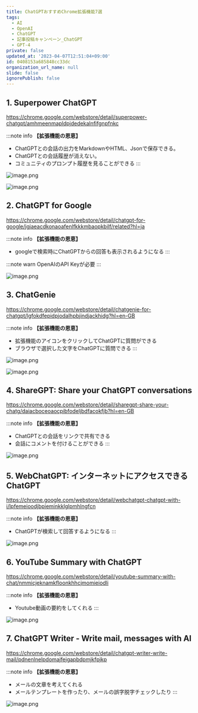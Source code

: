 ```yaml
---
title: ChatGPTおすすめChrome拡張機能7選
tags:
  - AI
  - OpenAI
  - ChatGPT
  - 記事投稿キャンペーン_ChatGPT
  - GPT-4
private: false
updated_at: '2023-04-07T12:51:04+09:00'
id: 0408153a685848cc33dc
organization_url_name: null
slide: false
ignorePublish: false
---
```



## 1. Superpower ChatGPT

https://chrome.google.com/webstore/detail/superpower-chatgpt/amhmeenmapldpjdedekalnfifgnpfnkc

:::note info
**【拡張機能の恩恵】**
- ChatGPTとの会話の出力をMarkdownやHTML、Jsonで保存できる。
- ChatGPTとの会話履歴が消えない。
- コミュニティのプロンプト履歴を見ることができる
:::

![image.png](https://qiita-image-store.s3.ap-northeast-1.amazonaws.com/0/449867/d6c4f04a-1686-7914-426b-9cd25bd3bcb6.png)

![image.png](https://qiita-image-store.s3.ap-northeast-1.amazonaws.com/0/449867/ef3ba2f4-6cce-0e11-45b6-29e33e62b53a.png)


## 2. ChatGPT for Google

https://chrome.google.com/webstore/detail/chatgpt-for-google/jgjaeacdkonaoafenlfkkkmbaopkbilf/related?hl=ja

:::note info
**【拡張機能の恩恵】**
- googleで検索時にChatGPTからの回答も表示されるようになる
:::

:::note warn
OpenAIのAPI Keyが必要
:::

![image.png](https://qiita-image-store.s3.ap-northeast-1.amazonaws.com/0/449867/376633c6-7042-6ac6-ed2d-7601a435194c.png)


## 3. ChatGenie

https://chrome.google.com/webstore/detail/chatgenie-for-chatgpt/lgfokdfepidpjodalhpbjindjackhidg?hl=en-GB

:::note info
**【拡張機能の恩恵】**
- 拡張機能のアイコンをクリックしてChatGPTに質問ができる
- ブラウザで選択した文字をChatGPTに質問できる
:::

![image.png](https://qiita-image-store.s3.ap-northeast-1.amazonaws.com/0/449867/ee99a822-a545-0384-246f-352f1b946ced.png)

![image.png](https://qiita-image-store.s3.ap-northeast-1.amazonaws.com/0/449867/96a6affa-18c9-a99c-9c9f-e6730a9703b5.png)



## 4. ShareGPT: Share your ChatGPT conversations

https://chrome.google.com/webstore/detail/sharegpt-share-your-chatg/daiacboceoaocpibfodeljbdfacokfjb?hl=en-GB

:::note info
**【拡張機能の恩恵】**
- ChatGPTとの会話をリンクで共有できる
- 会話にコメントを付けることができる
:::

![image.png](https://qiita-image-store.s3.ap-northeast-1.amazonaws.com/0/449867/60e62d53-953d-fb46-f707-47dceebf907e.png)


## 5. WebChatGPT: インターネットにアクセスできる ChatGPT

https://chrome.google.com/webstore/detail/webchatgpt-chatgpt-with-i/lpfemeioodjbpieminkklglpmhlngfcn

:::note info
**【拡張機能の恩恵】**
- ChatGPTが検索して回答するようになる
:::

![image.png](https://qiita-image-store.s3.ap-northeast-1.amazonaws.com/0/449867/42e3e625-e8e1-5d07-a2d7-0db6f91365c1.png)


## 6. YouTube Summary with ChatGPT

https://chrome.google.com/webstore/detail/youtube-summary-with-chat/nmmicjeknamkfloonkhhcjmomieiodli

:::note info
**【拡張機能の恩恵】**
- Youtube動画の要約をしてくれる
:::

![image.png](https://qiita-image-store.s3.ap-northeast-1.amazonaws.com/0/449867/8c2cb14c-ed9a-d0f6-2e43-565628a77826.png)

## 7. ChatGPT Writer - Write mail, messages with AI

https://chrome.google.com/webstore/detail/chatgpt-writer-write-mail/pdnenlnelpdomajfejgapbdpmjkfpjkp

:::note info
**【拡張機能の恩恵】**
- メールの文章を考えてくれる
- メールテンプレートを作ったり、メールの誤字脱字チェックしたり
:::

![image.png](https://qiita-image-store.s3.ap-northeast-1.amazonaws.com/0/449867/14af58c5-beb8-43bf-0e0f-0740e822d27a.png)



